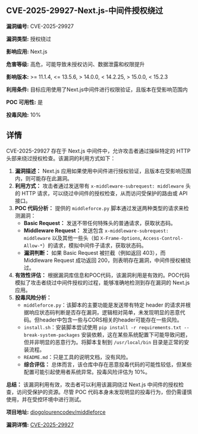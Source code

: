 ## CVE-2025-29927-Next.js-中间件授权绕过

**漏洞编号:** CVE-2025-29927

**漏洞类型:** 授权绕过

**影响应用:** Next.js

**危害等级:** 高危，可能导致未授权访问、数据泄露和权限提升

**影响版本:** >= 11.1.4, <= 13.5.6, > 14.0.0, < 14.2.25, > 15.0.0, < 15.2.3

**利用条件:** 目标应用使用了Next.js中间件进行权限验证，且版本在受影响范围内

**POC 可用性:** 是

**投毒风险:** 10%

## 详情

CVE-2025-29927 存在于 Next.js 中间件中，允许攻击者通过操纵特定的 HTTP 头部来绕过授权检查。该漏洞的利用方式如下：

1.  **漏洞描述：** Next.js 应用如果使用中间件进行授权验证，且版本在受影响范围内，则可能存在此漏洞。
2.  **利用方式：** 攻击者通过发送带有 `x-middleware-subrequest: middleware` 头的 HTTP 请求，可以绕过中间件的授权检查，从而访问受保护的路由或 API 接口。
3.  **POC 代码分析：** 提供的 `middleforce.py` 脚本通过发送两种类型的请求来检测漏洞：
    *   **Basic Request：**  发送不带任何特殊头的普通请求，获取状态码。
    *   **Middleware Request：** 发送包含 `x-middleware-subrequest: middleware` 以及其他一些头（如 `X-Frame-Options`, `Access-Control-Allow-*`）的请求，模拟中间件子请求，获取状态码。
    *   **漏洞判断：** 如果 Basic Request 被拦截（例如返回 403），而 Middleware Request 成功返回 200，则表明存在漏洞，中间件授权被绕过。
4.  **有效性评估：** 根据漏洞库信息和POC代码，该漏洞利用是有效的。POC代码模拟了攻击者绕过中间件授权的过程，能够准确地检测到存在漏洞的 Next.js 应用。
5.  **投毒风险分析：**
    *   `middleforce.py`：该脚本的主要功能是发送带有特定 header 的请求并根据响应状态码判断是否存在漏洞，逻辑相对简单，未发现明显的恶意代码。但header中包含一些与CORS相关的header可能存在一些风险。
    *   `install.sh`：安装脚本尝试使用 `pip install -r requirements.txt --break-system-packages` 安装依赖，这在某些系统配置下可能导致问题，但并非明显的恶意行为。将脚本复制到 `/usr/local/bin` 目录是正常的安装流程。
    *   `README.md`：只是工具的说明文档，没有风险。
    *   **综合评估：** 总体而言，该仓库中存在恶意投毒代码的可能性较低，但某些配置可能引起使用者系统异常。投毒风险评估为 10%。

**总结：** 该漏洞利用有效，攻击者可以利用该漏洞绕过 Next.js 中间件的授权检查，访问受保护的资源。尽管 POC 代码本身未发现明显的投毒行为，但仍需谨慎使用，并在受控环境中进行测试。

**项目地址:** [diogolourencodev/middleforce](https://github.com/diogolourencodev/middleforce)

**漏洞详情:** [CVE-2025-29927](https://nvd.nist.gov/vuln/detail/CVE-2025-29927)